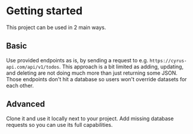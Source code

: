 # Getting started

This project can be used in 2 main ways.

## Basic

Use provided endpoints as is, by sending a request to e.g. `https://cyrus-api.com/api/v1/todos`. This approach is a bit limited as adding, updating, and deleting are not doing much more than just returning some JSON. Those endpoints don't hit a database so users won't override datasets for each other.

## Advanced

Clone it and use it locally next to your project. Add missing database requests so you can use its full capabilities.
